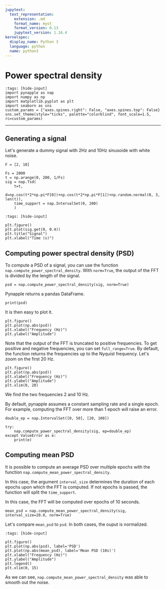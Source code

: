 ```yaml
---
jupytext:
  text_representation:
    extension: .md
    format_name: myst
    format_version: 0.13
    jupytext_version: 1.16.4
kernelspec:
  display_name: Python 3
  language: python
  name: python3
---
```


Power spectral density
======================


```{code-cell} ipython3
:tags: [hide-input]
import pynapple as nap
import numpy as np
import matplotlib.pyplot as plt
import seaborn as sns
custom_params = {"axes.spines.right": False, "axes.spines.top": False}
sns.set_theme(style="ticks", palette="colorblind", font_scale=1.5, rc=custom_params)
```


***
Generating a signal
------------------
Let's generate a dummy signal with 2Hz and 10Hz sinusoide with white noise.



```{code-cell} ipython3
F = [2, 10]

Fs = 2000
t = np.arange(0, 200, 1/Fs)
sig = nap.Tsd(
    t=t,
    d=np.cos(t*2*np.pi*F[0])+np.cos(t*2*np.pi*F[1])+np.random.normal(0, 3, len(t)),
    time_support = nap.IntervalSet(0, 200)
    )
```

```{code-cell} ipython3
:tags: [hide-input]

plt.figure()
plt.plot(sig.get(0, 0.4))
plt.title("Signal")
plt.xlabel("Time (s)")
```

Computing power spectral density (PSD)
--------------------------------------

To compute a PSD of a signal, you can use the function `nap.compute_power_spectral_density`. With `norm=True`, the output of the FFT is divided by the length of the signal.


```{code-cell} ipython3
psd = nap.compute_power_spectral_density(sig, norm=True)
```

Pynapple returns a pandas DataFrame.


```{code-cell} ipython3
print(psd)
```

It is then easy to plot it.


```{code-cell} ipython3
plt.figure()
plt.plot(np.abs(psd))
plt.xlabel("Frequency (Hz)")
plt.ylabel("Amplitude")
```

Note that the output of the FFT is truncated to positive frequencies. To get positive and negative frequencies, you can set `full_range=True`.
By default, the function returns the frequencies up to the Nyquist frequency.
Let's zoom on the first 20 Hz.


```{code-cell} ipython3
plt.figure()
plt.plot(np.abs(psd))
plt.xlabel("Frequency (Hz)")
plt.ylabel("Amplitude")
plt.xlim(0, 20)
```

We find the two frequencies 2 and 10 Hz.

By default, pynapple assumes a constant sampling rate and a single epoch. For example, computing the FFT over more than 1 epoch will raise an error.


```{code-cell} ipython3
double_ep = nap.IntervalSet([0, 50], [20, 100])

try:
    nap.compute_power_spectral_density(sig, ep=double_ep)
except ValueError as e:
    print(e)
```

Computing mean PSD
------------------

It is possible to compute an average PSD over multiple epochs with the function `nap.compute_mean_power_spectral_density`.

In this case, the argument `interval_size` determines the duration of each epochs upon which the FFT is computed.
If not epochs is passed, the function will split the `time_support`.

In this case, the FFT will be computed over epochs of 10 seconds.


```{code-cell} ipython3
mean_psd = nap.compute_mean_power_spectral_density(sig, interval_size=20.0, norm=True)
```

Let's compare `mean_psd` to `psd`. In both cases, the ouput is normalized.


```{code-cell} ipython3
:tags: [hide-input]

plt.figure()
plt.plot(np.abs(psd), label='PSD')
plt.plot(np.abs(mean_psd), label='Mean PSD (10s)')
plt.xlabel("Frequency (Hz)")
plt.ylabel("Amplitude")
plt.legend()
plt.xlim(0, 15)
```

As we can see, `nap.compute_mean_power_spectral_density` was able to smooth out the noise.
